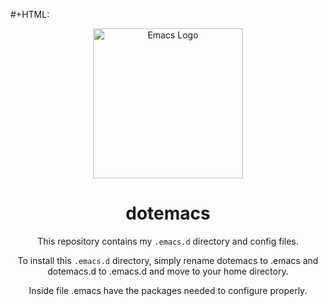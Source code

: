 #+HTML:<div align=center><a href="https://github.com/emacs-tw/awesome-emacs"><img alt="Emacs Logo" width="240" height="240" src="https://upload.wikimedia.org/wikipedia/commons/0/08/EmacsIcon.svg"></a>

# dotemacs

This repository contains my `.emacs.d` directory and config files.

To install this `.emacs.d` directory, simply rename dotemacs to .emacs and dotemacs.d to .emacs.d and move to your home directory.

Inside file .emacs have the packages needed to configure properly.